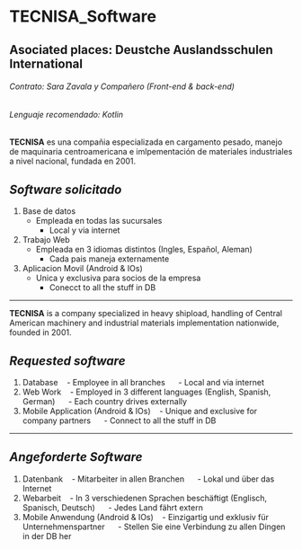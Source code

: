 # TECNISA_Software
## Asociated places: Deustche Auslandsschulen International
###### Contrato: Sara Zavala y Compañero (Front-end & back-end)
###### Lenguaje recomendado: Kotlin


**TECNISA** es una compañia especializada en cargamento pesado, manejo de maquinaria centroamericana e imlpementación de materiales industriales a nivel nacional, fundada en 2001.

## *Software solicitado*
1. Base de datos 
   - Empleada en todas las sucursales
     - Local y via internet
2. Trabajo Web
   - Empleada en 3 idiomas distintos (Ingles, Español, Aleman)
     - Cada pais maneja externamente
3. Aplicacion Movil (Android & IOs)
   - Unica y exclusiva para socios de la empresa
     - Conecct to all the stuff in DB 
---------------------------------------------------------------------------------------------------------------------------------- 

**TECNISA** is a company specialized in heavy shipload, handling of Central American machinery and industrial materials implementation nationwide, founded in 2001.

## *Requested software*
1. Database
   - Employee in all branches
     - Local and via internet
2. Web Work
   - Employed in 3 different languages (English, Spanish, German)
     - Each country drives externally
3. Mobile Application (Android & IOs)
   - Unique and exclusive for company partners
     - Connect to all the stuff in DB
 ---------------------------------------------------------------------------------------------------------------------------------- 
 ## *Angeforderte Software*
1. Datenbank
   - Mitarbeiter in allen Branchen
     - Lokal und über das Internet
2. Webarbeit
   - In 3 verschiedenen Sprachen beschäftigt (Englisch, Spanisch, Deutsch)
     - Jedes Land fährt extern
3. Mobile Anwendung (Android & IOs)
   - Einzigartig und exklusiv für Unternehmenspartner
     - Stellen Sie eine Verbindung zu allen Dingen in der DB her
 
